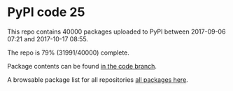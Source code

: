 # PyPI code 25

This repo contains 40000 packages uploaded to PyPI between 
2017-09-06 07:21 and 2017-10-17 08:55.

The repo is 79% (31991/40000) complete.

Package contents can be found [in the code branch](https://github.com/pypi-data/pypi-mirror-25/tree/code/packages).

A browsable package list for all repositories [all packages here](https://pypi-data.github.io/website/repositories/pypi-mirror-25).


